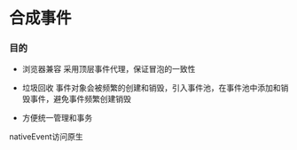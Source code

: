 # 合成事件

### 目的
- 浏览器兼容
采用顶层事件代理，保证冒泡的一致性

- 垃圾回收
事件对象会被频繁的创建和销毁，引入事件池，在事件池中添加和销毁事件，避免事件频繁创建销毁

- 方便统一管理和事务

nativeEvent访问原生